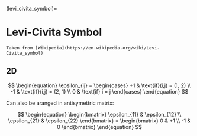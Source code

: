 (levi_civita_symbol)=
# Levi-Civita Symbol

```{note}
Taken from [Wikipedia](https://en.wikipedia.org/wiki/Levi-Civita_symbol)
```

## 2D

$$
\begin{equation}
    \epsilon_{ij} =
    \begin{cases}
        +1 & \text{if}(i,j) = (1, 2) \\
        -1 & \text{if}(i,j) = (2, 1) \\
        0 & \text{if} i = j
    \end{cases}
\end{equation}
$$

Can also be aranged in antisymettric matrix:

$$
\begin{equation}
    \begin{bmatrix}
        \epsilon_{11} & \epsilon_{12} \\
        \epsilon_{21} & \epsilon_{22}
    \end{bmatrix}
    =
    \begin{bmatrix}
        0 & +1 \\
        -1 & 0
    \end{bmatrix}
\end{equation}
$$
